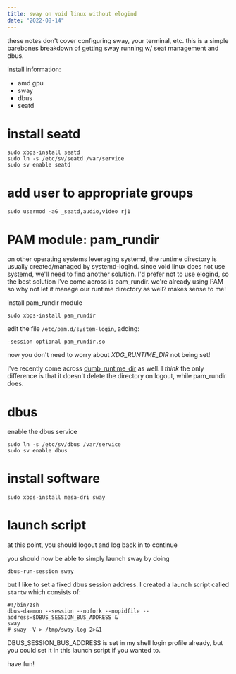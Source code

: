 ```yaml
---
title: sway on void linux without elogind
date: "2022-08-14"
---
```


these notes don't cover configuring sway, your terminal, etc. this is a simple
barebones breakdown of getting sway running w/ seat management and dbus.

install information:
- amd gpu
- sway
- dbus
- seatd

# install seatd

```shell
sudo xbps-install seatd
sudo ln -s /etc/sv/seatd /var/service
sudo sv enable seatd
```

# add user to appropriate groups

```shell
sudo usermod -aG _seatd,audio,video rj1
```

# PAM module: pam_rundir

on other operating systems leveraging systemd, the runtime directory is usually
created/managed by systemd-logind. since void linux does not use systemd, we'll
need to find another solution. I'd prefer not to use elogind, so the best
solution I've come across is pam_rundir. we're already using PAM so why not let
it manage our runtime directory as well? makes sense to me!

install pam_rundir module

```shell
sudo xbps-install pam_rundir
```

edit the file `/etc/pam.d/system-login`, adding:

`-session optional pam_rundir.so`

now you don't need to worry about *XDG_RUNTIME_DIR* not being set!

I've recently come across
[dumb_runtime_dir](https://github.com/ifreund/dumb_runtime_dir) as well. I
*think* the only difference is that it doesn't delete the directory on logout,
while pam_rundir does.

# dbus

enable the dbus service

```shell
sudo ln -s /etc/sv/dbus /var/service
sudo sv enable dbus
```

# install software

```shell
sudo xbps-install mesa-dri sway
```
# launch script

at this point, you should logout and log back in to continue

you should now be able to simply launch sway by doing

```shell
dbus-run-session sway
```

but I like to set a fixed dbus session address. I created a launch script
called `startw` which consists of:

```shell
#!/bin/zsh
dbus-daemon --session --nofork --nopidfile --address=$DBUS_SESSION_BUS_ADDRESS &
sway
# sway -V > /tmp/sway.log 2>&1
```

DBUS_SESSION_BUS_ADDRESS is set in my shell login profile already, but you
could set it in this launch script if you wanted to.

have fun!
